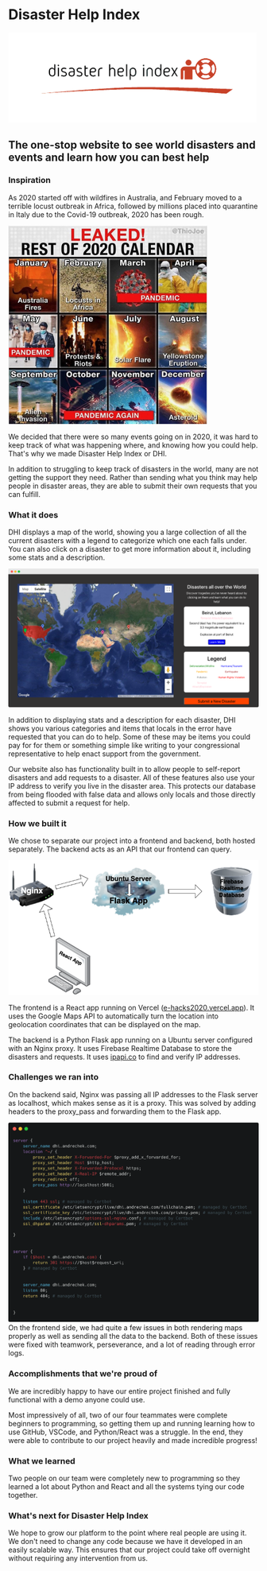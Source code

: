 # Disaster Help Index

![Disaster Help Index Logo](https://raw.githubusercontent.com/EricAndrechek/eHacks2020/master/logos/dhi-both-removebg-short.png)
## The one-stop website to see world disasters and events and learn how you can best help

### Inspiration
As 2020 started off with wildfires in Australia, and February moved to a terrible locust outbreak in Africa, followed by millions placed into quarantine in Italy due to the Covid-19 outbreak, 2020 has been rough. 

![2020 Calendar Meme](https://raw.githubusercontent.com/EricAndrechek/eHacks2020/master/logos/2020-meme.jpg)

We decided that there were so many events going on in 2020, it was hard to keep track of what was happening where, and knowing how you could help. That's why we made Disaster Help Index or DHI.

In addition to struggling to keep track of disasters in the world, many are not getting the support they need. Rather than sending what you think may help people in disaster areas, they are able to submit their own requests that you can fulfill. 
### What it does
DHI displays a map of the world, showing you a large collection of all the current disasters with a legend to categorize which one each falls under. You can also click on a disaster to get more information about it, including some stats and a description.

![Map Demo](https://raw.githubusercontent.com/EricAndrechek/eHacks2020/master/logos/map-demo-sat.png)

In addition to displaying stats and a description for each disaster, DHI shows you various categories and items that locals in the error have requested that you can do to help. Some of these may be items you could pay for for them or something simple like writing to your congressional representative to help enact support from the government. 

Our website also has functionality built in to allow people to self-report disasters and add requests to a disaster. All of these features also use your IP address to verify you live in the disaster area. This protects our database from being flooded with false data and allows only locals and those directly affected to submit a request for help.
### How we built it
We chose to separate our project into a frontend and backend, both hosted separately. The backend acts as an API that our frontend can query. 

![Server Architecture](https://raw.githubusercontent.com/EricAndrechek/eHacks2020/master/logos/server-setup.png)

The frontend is a React app running on Vercel ([e-hacks2020.vercel.app](https://e-hacks2020.vercel.app)). It uses the Google Maps API to automatically turn the location into geolocation coordinates that can be displayed on the map.

The backend is a Python Flask app running on a Ubuntu server configured with an Nginx proxy. It uses Firebase Realtime Database to store the disasters and requests. It uses [ipapi.co](https://ipapi.co) to find and verify IP addresses. 
### Challenges we ran into
On the backend said, Nginx was passing all IP addresses to the Flask server as localhost, which makes sense as it is a proxy. This was solved by adding headers to the proxy_pass and forwarding them to the Flask app.

![Nginx Config](https://raw.githubusercontent.com/EricAndrechek/eHacks2020/master/logos/nginx.png)
On the frontend side, we had quite a few issues in both rendering maps properly as well as sending all the data to the backend. Both of these issues were fixed with teamwork, perseverance, and a lot of reading through error logs.
### Accomplishments that we're proud of
We are incredibly happy to have our entire project finished and fully functional with a demo anyone could use. 

Most impressively of all, two of our four teammates were complete beginners to programming, so getting them up and running learning how to use GitHub, VSCode, and Python/React was a struggle. In the end, they were able to contribute to our project heavily and made incredible progress!
### What we learned
Two people on our team were completely new to programming so they learned a lot about Python and React and all the systems tying our code together. 
### What's next for Disaster Help Index
We hope to grow our platform to the point where real people are using it. We don't need to change any code because we have it developed in an easily scalable way. This ensures that our project could take off overnight without requiring any intervention from us.